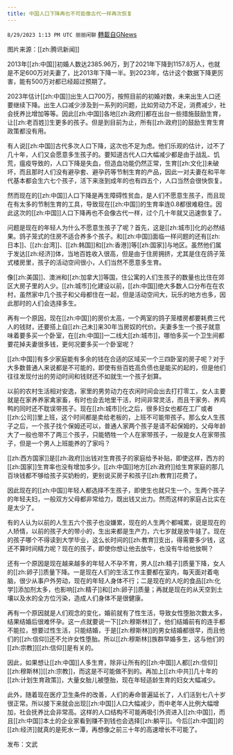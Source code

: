 ```yaml
---
title: 中国人口下降再也不可能像古代一样再次恢复
---
```

`8/29/2023 1:13 PM UTC 丽丽闲聊` [轉載自GNews](https://gnews.org/articles/1615569)

图片来源：[[zh:腾讯新闻]]

2013年[[zh:中国]]初婚人数达2385.96万，到了2021年下降到1157.8万人，也就是不足600万对夫妻了，比2013年下降一半。到2023年，估计这个数据下降更厉害，能有500万对都已经超过预期了。

2023年估计[[zh:中国]]出生人口700万，按照目前的初婚对数，未来出生人口还要继续下降。出生人口减少涉及到一系列的问题，比如劳动力不足，消费减少，社会抚养比增加等等。因此[[zh:中国]]各地[[zh:政府]]都在出台一些措施鼓励生育，让[[zh:老百姓]]生更多的孩子。但是到目前为止，所有[[zh:政府]]的鼓励生育生育政策都没有用。

有人说[[zh:中国]]古代多次人口下降，这次也不足为虑。他们乐观的估计，过不了几十年，人们又会愿意多生孩子的。要知道古代人口大幅减少都是由于战乱、饥荒，瘟疫导致的，人口下降是失血，但造血功能仍然正常，生育[[zh:文化]]未破坏，而且那时人们没有避孕套、避孕药等节制生育的产品，因此一对夫妻在和平年代基本都会生六七个孩子，活下来涨到成年的也有四五个，人口当然会很快恢复。

然而现在的[[zh:中国]]人口下降是再生障碍性贫血，是人们不愿意生孩子，而且现在有太多的节制生育的工具，导致现在[[zh:中国]]的生育率连0.8都很难稳住。因此这次的[[zh:中国]]人口下降再也不会像古代一样，过个几十年就又迅速恢复了。

问题是现在的年轻人为什么不愿意生孩子了呢？首先，这是[[zh:城市]]化的必然结果。鸽子笼式的住房不适合养多个孩子。和[[zh:中国]]面临一样问题的还有[[zh:日本]]、[[zh:台湾]]、[[zh:韩国]]和[[zh:香港]]等[[zh:国家]]与地区。虽然他们属于发达[[zh:经济]]体，当地百姓收入很高，但是由于住房拥挤，尤其是住在鸽子笼式楼房里，孩子的活动空间很小，人们当然不愿意多生育。

像[[zh:美国]]、澳洲和[[zh:加拿大]]等国，住公寓的人们生孩子的数量也比住在郊区大房子里的人少。[[zh:城市]]化建设以前，[[zh:中国]]绝大多数人口分布在在农村，虽然家中几个孩子和父母都住在一起，但是活动空间大，玩乐的地方也多，因此那时的人们会选择多生。

再有一个原因，现在[[zh:中国]]的房价太高，一个两室的鸽子笼楼房都要耗费三代人的钱财，还要搭上自[[zh:己未]]来30年当房奴的代价。夫妻多生一个孩子就意味着要多买一个卧室，在[[zh:中国]]一二线大[[zh:城市]]，哪怕多买一个卫生间都要花掉夫妻很多钱，更何况要多买一个卧室呢？

[[zh:中国]]有多少家庭能有多余的钱在合适的区域买一个三四卧室的房子呢？对于大多数普通人来说都是不可能的，即使有些百姓高负债也是能买的起的，但是他们往往发现付出的劳动时间和钱财还不如就生一个孩子划算。

以前的农村生活相对安逸，家里的男劳动力在农闲时间会出去打打零工，女人主要就是在家养养家禽家畜，有时也会去地里干活，时间非常灵活，而且干家务、养鸡鸭的同时还不耽误带孩子。现在[[zh:城市]]化之后，很多妇女也都在工厂或者[[zh:公司]]里上班，这个时间都是卖给老板的，上班不可能带孩子。那么女人生孩子之后，一个孩子找个保姆还可以，普通人家两个孩子是请不起保姆的，父母年龄大了一般也带不了两三个孩子，只能牺牲一个人在家带孩子，一般是女人在家带孩子，但是一个男人上班能养的了家吗？

[[zh:西方国家]]是[[zh:政府]]出钱对生育孩子的家庭给予补贴，即使这样，西方的[[zh:国家]]生育率也没有增加多少。[[zh:中国]]地方[[zh:政府]]给生育家庭的那几百块钱都不够给孩子买奶粉的，更别说买房子和孩子[[zh:教育]]花费了。

因此现在的[[zh:中国]]年轻人都选择不生孩子，即使生也就只生一个。生两个孩子的年轻夫妇，一般双方父母都非常给力，既出钱又出力。然而这样的家庭占比实在是太少了。

有的人认为以前的人生五六个孩子也没嫌累，现在的人生两个都喊累，说是现在的人矫情，以前的孩子大的带小的，生出来都是生产力，六七岁就是放牛娃了。现在的孩子哪个不得读到大学毕业，这么长时间的[[zh:教育]]支出，得需要多少钱，这还不算时间精力呢？现在的孩子，即使你想让他去放牛，也没有牛给他放啊？

还有一个原因是现在越来越多的年轻人不孕不育，男人[[zh:精子]]质量下降，女人的[[zh:卵子]]质量下降。一是现在人们的生活工作主要都在室内，每天面对着电脑，很少从事户外劳动，现在的年轻人身体不行；二是现在的人吃的食品[[zh:化学]]添加剂太多，也影响[[zh:精子]]和[[zh:卵子]]质量；再就是现在的从天空到土壤以及水的全方位污染，造成人们身体不是很健康。

再有一个原因就是人们观念的变化，婚前就有了性生活，导致女性堕胎次数太多，结果结婚后很难怀孕。这一点就要说一下[[zh:穆斯林]]了，他们结婚前有的连手都不能拉，想要过性生活，只能结婚，于是[[zh:穆斯林]]的男女结婚都很早，而且他们的[[zh:信仰]]还不允许女性堕胎。所以[[zh:穆斯林]]族群早婚多生，这与他们的[[zh:宗教]][[zh:信仰]]是有关的。

因此，如果想让[[zh:中国]]人多生育，除非让所有的[[zh:中国]]人都[[zh:信仰]][[zh:穆斯林]][[zh:宗教]]，而这是不可能做不到的。再加上[[zh:中共]]几十年的[[zh:计划生育政策]]，大量女胎儿被堕胎，现在年轻适龄生育的妇女大幅减少。

此外，随着现在医疗卫生条件的改善，人们的寿命普遍延长了，人们活到七八十岁很正常。所以接下来就会出现[[zh:中国]]人口大幅减少，而中老年人比例大幅增加，社会抚养比会非常高。这样的人口结构不可能再吸引外资进入[[zh:中国]]，而且[[zh:中国]]本土的企业家看到赚不到钱也会选择[[zh:躺平]]。今后[[zh:中国]]的[[zh:经济]]就真的是死水一潭，再想像之前三十年的高速增长不可能了。

发布：文武


